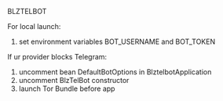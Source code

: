 BLZTELBOT

For local launch:
1) set environment variables BOT_USERNAME and BOT_TOKEN

If ur provider blocks Telegram:
1) uncomment bean DefaultBotOptions in BlztelbotApplication 
2) uncomment BlzTelBot constructor
3) launch Tor Bundle before app